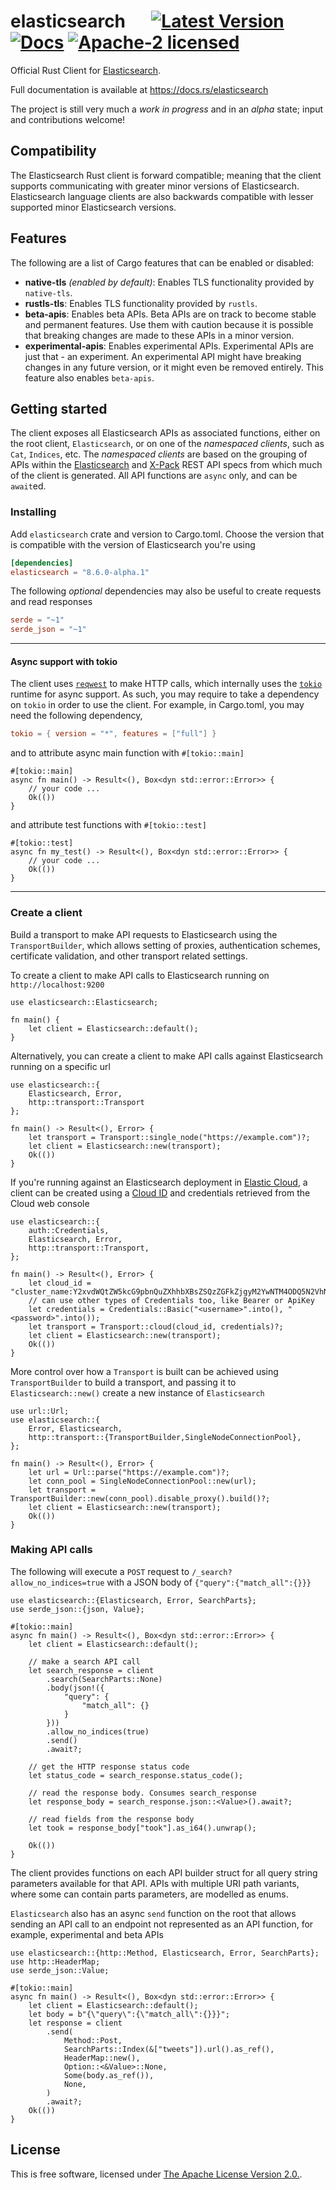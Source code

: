 # elasticsearch &emsp; [![Latest Version]][crates.io] [![Docs]][docs.rs] [![Apache-2 licensed]][license]

[Latest Version]: https://img.shields.io/crates/v/elasticsearch.svg
[crates.io]: https://crates.io/crates/elasticsearch
[Docs]: https://docs.rs/elasticsearch/badge.svg
[docs.rs]: https://docs.rs/elasticsearch
[Apache-2 licensed]: https://img.shields.io/crates/l/elasticsearch.svg
[license]: ./LICENSE.txt

Official Rust Client for [Elasticsearch](https://github.com/elastic/elasticsearch).

Full documentation is available at https://docs.rs/elasticsearch

The project is still very much a _work in progress_ and in an _alpha_ state;
input and contributions welcome!

## Compatibility

The Elasticsearch Rust client is forward compatible; meaning that the client supports communicating with greater minor versions of Elasticsearch. Elasticsearch language clients are also backwards compatible with lesser supported minor Elasticsearch versions.

## Features

The following are a list of Cargo features that can be enabled or disabled:

- **native-tls** *(enabled by default)*: Enables TLS functionality provided by `native-tls`.
- **rustls-tls**: Enables TLS functionality provided by `rustls`.
- **beta-apis**: Enables beta APIs. Beta APIs are on track to become stable and permanent features. Use them with
   caution because it is possible that breaking changes are made to these APIs in a minor version.
- **experimental-apis**: Enables experimental APIs. Experimental APIs are just that - an experiment. An experimental
  API might have breaking changes in any future version, or it might even be removed entirely. This feature also
  enables `beta-apis`.

## Getting started

The client exposes all Elasticsearch APIs as associated functions, either on
the root client, `Elasticsearch`, or on one of the _namespaced clients_, such as `Cat`, `Indices`, etc. The _namespaced clients_
are based on the grouping of APIs within the [Elasticsearch](https://github.com/elastic/elasticsearch/tree/master/rest-api-spec) and [X-Pack](https://github.com/elastic/elasticsearch/tree/master/x-pack/plugin/src/test/resources/rest-api-spec/api) REST API specs from which much of the client is generated.
All API functions are `async` only, and can be `await`ed.

### Installing

Add `elasticsearch` crate and version to Cargo.toml. Choose the version
that is compatible with the version of Elasticsearch you're using

```toml
[dependencies]
elasticsearch = "8.6.0-alpha.1"
```

The following _optional_ dependencies may also be useful to create requests and read responses

```toml
serde = "~1"
serde_json = "~1"
```

----

#### Async support with tokio

The client uses [`reqwest`](https://crates.io/crates/reqwest) to make HTTP calls, which internally uses
the [`tokio`](https://crates.io/crates/tokio) runtime for async support. As such, you may require to take a dependency on `tokio`
in order to use the client. For example, in Cargo.toml, you may need the following dependency,

```toml
tokio = { version = "*", features = ["full"] }
```

and to attribute async main function with `#[tokio::main]`

```rust,no_run
#[tokio::main]
async fn main() -> Result<(), Box<dyn std::error::Error>> {
    // your code ...
    Ok(())
}
```

and attribute test functions with `#[tokio::test]`

```rust,no_run
#[tokio::test]
async fn my_test() -> Result<(), Box<dyn std::error::Error>> {
    // your code ...
    Ok(())
}
```

----

### Create a client

Build a transport to make API requests to Elasticsearch using the `TransportBuilder`,
which allows setting of proxies, authentication schemes, certificate validation, and
other transport related settings.

To create a client to make API calls to Elasticsearch running on `http://localhost:9200`

```rust,no_run
use elasticsearch::Elasticsearch;

fn main() {
    let client = Elasticsearch::default();
}
```
Alternatively, you can create a client to make API calls against Elasticsearch running on a specific url

```rust,no_run
use elasticsearch::{
    Elasticsearch, Error,
    http::transport::Transport
};

fn main() -> Result<(), Error> {
    let transport = Transport::single_node("https://example.com")?;
    let client = Elasticsearch::new(transport);
    Ok(())
}
```

 If you're running against an Elasticsearch deployment in [Elastic Cloud](https://www.elastic.co/cloud/),
 a client can be created using a [Cloud ID](https://www.elastic.co/guide/en/cloud/current/ec-cloud-id.html)
 and credentials retrieved from the Cloud web console

```rust,no_run
use elasticsearch::{
    auth::Credentials,
    Elasticsearch, Error,
    http::transport::Transport,
};

fn main() -> Result<(), Error> {
    let cloud_id = "cluster_name:Y2xvdWQtZW5kcG9pbnQuZXhhbXBsZSQzZGFkZjgyM2YwNTM4ODQ5N2VhNjg0MjM2ZDkxOGExYQ==";
    // can use other types of Credentials too, like Bearer or ApiKey
    let credentials = Credentials::Basic("<username>".into(), "<password>".into());
    let transport = Transport::cloud(cloud_id, credentials)?;
    let client = Elasticsearch::new(transport);
    Ok(())
}
```

 More control over how a `Transport` is built can be
 achieved using `TransportBuilder` to build a transport, and
 passing it to `Elasticsearch::new()` create a new instance of `Elasticsearch`

```rust,no_run
use url::Url;
use elasticsearch::{
    Error, Elasticsearch,
    http::transport::{TransportBuilder,SingleNodeConnectionPool},
};

fn main() -> Result<(), Error> {
    let url = Url::parse("https://example.com")?;
    let conn_pool = SingleNodeConnectionPool::new(url);
    let transport = TransportBuilder::new(conn_pool).disable_proxy().build()?;
    let client = Elasticsearch::new(transport);
    Ok(())
}
```

### Making API calls

The following will execute a `POST` request to `/_search?allow_no_indices=true` with
a JSON body of `{"query":{"match_all":{}}}`

```rust,no_run
use elasticsearch::{Elasticsearch, Error, SearchParts};
use serde_json::{json, Value};

#[tokio::main]
async fn main() -> Result<(), Box<dyn std::error::Error>> {
    let client = Elasticsearch::default();

    // make a search API call
    let search_response = client
        .search(SearchParts::None)
        .body(json!({
            "query": {
                "match_all": {}
            }
        }))
        .allow_no_indices(true)
        .send()
        .await?;

    // get the HTTP response status code
    let status_code = search_response.status_code();

    // read the response body. Consumes search_response
    let response_body = search_response.json::<Value>().await?;

    // read fields from the response body
    let took = response_body["took"].as_i64().unwrap();

    Ok(())
}
```

The client provides functions on each API builder struct
for all query string parameters available for that API. APIs with multiple
URI path variants, where some can contain parts parameters, are modelled as enums.

`Elasticsearch` also has an async `send` function on the root that allows sending an
API call to an endpoint not represented as an API function, for example, experimental
and beta APIs

```rust,no_run
use elasticsearch::{http::Method, Elasticsearch, Error, SearchParts};
use http::HeaderMap;
use serde_json::Value;

#[tokio::main]
async fn main() -> Result<(), Box<dyn std::error::Error>> {
    let client = Elasticsearch::default();
    let body = b"{\"query\":{\"match_all\":{}}}";
    let response = client
        .send(
            Method::Post,
            SearchParts::Index(&["tweets"]).url().as_ref(),
            HeaderMap::new(),
            Option::<&Value>::None,
            Some(body.as_ref()),
            None,
        )
        .await?;
    Ok(())
}
```

## License

This is free software, licensed under [The Apache License Version 2.0.](LICENSE.txt).
